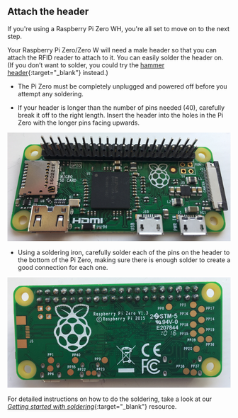 ## Attach the header

If you're using a Raspberry Pi Zero WH, you're all set to move on to the next step.

Your Raspberry Pi Zero/Zero W will need a male header so that you can attach the RFID reader to attach to it. You can easily solder the header on. (If you don’t want to solder, you could try the [hammer header](https://shop.pimoroni.com/products/gpio-hammer-header){:target="_blank"} instead.)

+ The Pi Zero must be completely unplugged and powered off before you attempt any soldering.

+ If your header is longer than the number of pins needed (40), carefully break it off to the right length. Insert the header into the holes in the Pi Zero with the longer pins facing upwards.

![Pi zero with header inserted](images/pi-zero-front.png)

+ Using a soldering iron, carefully solder each of the pins on the header to the bottom of the Pi Zero, making sure there is enough solder to create a good connection for each one.

![Soldered Pi Zero](images/pi-zero-back.png)

For detailed instructions on how to do the soldering, take a look at our [_Getting started with soldering_](https://projects.raspberrypi.org/en/projects/getting-started-with-soldering){:target="_blank"} resource.
